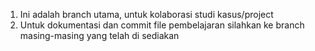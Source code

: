 1. Ini adalah branch utama, untuk kolaborasi studi kasus/project
2. Untuk dokumentasi dan commit file pembelajaran silahkan ke branch masing-masing yang telah di sediakan
